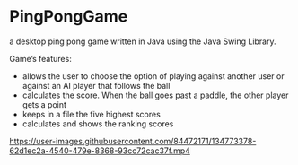 # PingPongGame
a desktop ping pong game written in Java using the Java Swing Library.

Game’s features:
- allows the user to choose the option of playing against another user or against an AI player that follows the ball
- calculates the score. When the ball goes past a paddle, the other player gets a point
- keeps in a file the five highest scores
- calculates and shows the ranking scores


https://user-images.githubusercontent.com/84472171/134773378-62d1ec2a-4540-479e-8368-93cc72cac37f.mp4




